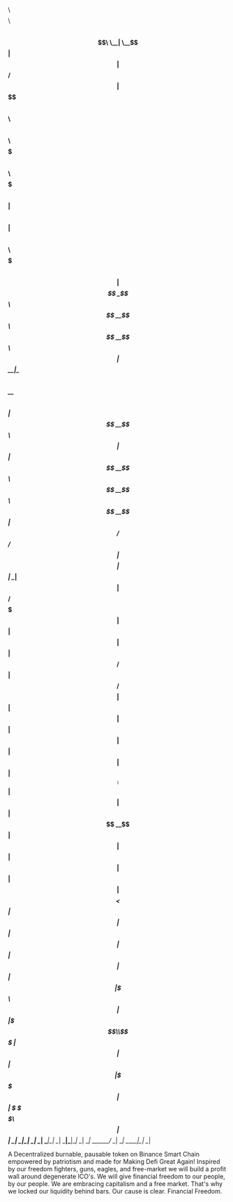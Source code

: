  $$$$$$\                                    $$\                                    $$$$$$$$\        $$\                           
$$  __$$\                                   \__|                                   \__$$  __|       $$ |                          
$$ /  $$ |$$$$$$\$$$$\   $$$$$$\   $$$$$$\  $$\  $$$$$$$\ $$$$$$\  $$$$$$$\           $$ | $$$$$$\  $$ |  $$\  $$$$$$\  $$$$$$$\  
$$$$$$$$ |$$  _$$  _$$\ $$  __$$\ $$  __$$\ $$ |$$  _____|\____$$\ $$  __$$\          $$ |$$  __$$\ $$ | $$  |$$  __$$\ $$  __$$\ 
$$  __$$ |$$ / $$ / $$ |$$$$$$$$ |$$ |  \__|$$ |$$ /      $$$$$$$ |$$ |  $$ |         $$ |$$ /  $$ |$$$$$$  / $$$$$$$$ |$$ |  $$ |
$$ |  $$ |$$ | $$ | $$ |$$   ____|$$ |      $$ |$$ |     $$  __$$ |$$ |  $$ |         $$ |$$ |  $$ |$$  _$$<  $$   ____|$$ |  $$ |
$$ |  $$ |$$ | $$ | $$ |\$$$$$$$\ $$ |      $$ |\$$$$$$$\\$$$$$$$ |$$ |  $$ |         $$ |\$$$$$$  |$$ | \$$\ \$$$$$$$\ $$ |  $$ |
\__|  \__|\__| \__| \__| \_______|\__|      \__| \_______|\_______|\__|  \__|         \__| \______/ \__|  \__| \_______|\__|  \__|
                                                                                                                                  
  

A Decentralized burnable, pausable token on Binance Smart Chain empowered by patriotism and made for Making Defi Great Again!
Inspired by our freedom fighters, guns, eagles, and free-market we will build a profit wall around degenerate ICO's. 
We will give financial freedom to our people, by our people.
We are embracing capitalism and a free market. That's why we locked our liquidity behind bars.
Our cause is clear. Financial Freedom.
